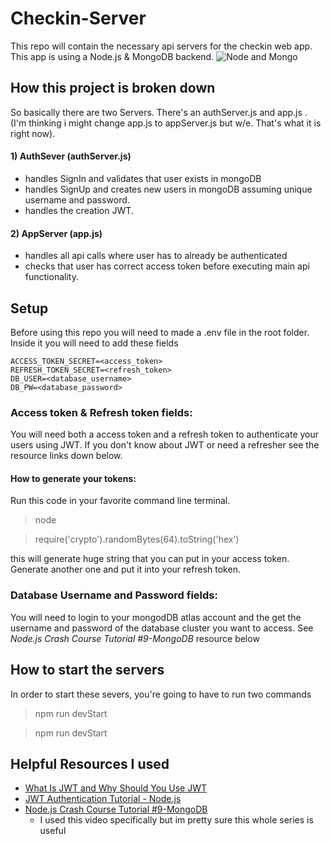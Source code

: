 # Checkin-Server
This repo will contain the necessary api servers for the checkin web app. This app is using a Node.js & MongoDB backend.
![Node and Mongo](https://www.nodejsera.com/library/assets/img/node-mongo.png)



## How this project is broken down
So basically there are two Servers. There's an authServer.js and app.js . (I'm thinking i might change app.js to appServer.js but w/e. That's what it is right now).

#### 1) AuthSever (authServer.js)
* handles SignIn and validates that user exists in mongoDB
* handles SignUp and creates new users in mongoDB assuming unique username and password.
* handles the creation JWT.

#### 2) AppServer (app.js)
* handles all api calls where user has to already be authenticated
* checks that user has correct access token before executing main api functionality.


## Setup
Before using this repo you will need to made a .env file in the root folder.
Inside it you will need to add these fields
```
ACCESS_TOKEN_SECRET=<access_token>
REFRESH_TOKEN_SECRET=<refresh_token>
DB_USER=<database_username>
DB_PW=<database_password>
```
### Access token & Refresh token fields:
You will need both a access token and a refresh token to authenticate your users using JWT. If you don't know about JWT or need a refresher see the resource links down below.  
#### How to generate your tokens:
Run this code in your favorite command line terminal.
> node

> require('crypto').randomBytes(64).toString('hex')

this will generate huge string that you can put in your access token. Generate another one and put it into your refresh token.

### Database Username and Password fields:
You will need to login to your mongodDB atlas account and the get the username and password of the database cluster you want to access.
See *Node.js Crash Course Tutorial #9-MongoDB* resource below


## How to start the servers
In order to start these severs, you're going to have to run two commands
> npm run devStart

> npm run devStart

## Helpful Resources I used
* [What Is JWT and Why Should You Use JWT](https://www.youtube.com/watch?v=7Q17ubqLfaM)
* [JWT Authentication Tutorial - Node.js](https://www.youtube.com/watch?v=mbsmsi7l3r4)
* [Node.js Crash Course Tutorial #9-MongoDB](https://www.youtube.com/watch?v=bxsemcrY4gQ)
   * I used this video specifically but im pretty sure this whole series is useful
